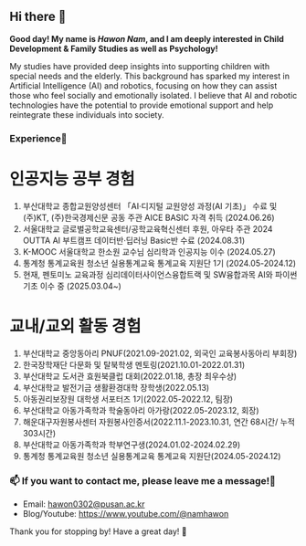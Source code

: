 ## Hi there 👋
**Good day! My name is *Hawon Nam*, and I am deeply interested in Child Development & Family Studies as well as Psychology!**

My studies have provided deep insights into supporting children with special needs and the elderly. This background has sparked my interest in Artificial Intelligence (AI) and robotics, focusing on how they can assist those who feel socially and emotionally isolated. I believe that AI and robotic technologies have the potential to provide emotional support and help reintegrate these individuals into society.


### Experience🌳
# 인공지능 공부 경험 
1. 부산대학교 종합교원양성센터 「AI·디지털 교원양성 과정(AI 기초)」 수료 및 (주)KT, (주)한국경제신문 공동 주관 AICE BASIC 자격 취득 (2024.06.26)
2. 서울대학교 글로벌공학교육센터/공학교육혁신센터 후원, 아우타 주관 2024 OUTTA AI 부트캠프 데이터반·딥러닝 Basic반 수료 (2024.08.31)
3. K-MOOC 서울대학교 한소원 교수님 심리학과 인공지능 이수 (2024.05.27)
4. 통계청 통계교육원 청소년 실용통계교육 통계교육 지원단 1기 (2024.05-2024.12)
5. 현재, 펜토미노 교육과정 심리데이터사이언스융합트랙 및 SW융합과목 AI와 파이썬 기초 이수 중 (2025.03.04~)

# 교내/교외 활동 경험
1. 부산대학교 중앙동아리 PNUF(2021.09-2021.02, 외국인 교육봉사동아리 부회장)
2. 한국장학재단 다문화 및 탈북학생 멘토링(2021.10.01-2022.01.31)
3. 부산대학교 도서관 효원북클럽 대회(2022.01.18, 총장 최우수상)
4. 부산대학교 발전기금 생활환경대학 장학생(2022.05.13)
5. 아동권리보장원 대학생 서포터즈 1기(2022.05-2022.12, 팀장)
6. 부산대학교 아동가족학과 학술동아리 아가랑(2022.05-2023.12, 회장)
7. 해운대구자원봉사센터 자원봉사인증서(2022.11.1-2023.10.31, 연간 68시간/ 누적 303시간)
8. 부산대학교 아동가족학과 학부연구생(2024.01.02-2024.02.29)
9. 통계청 통계교육원 청소년 실용통계교육 통계교육 지원단(2024.05-2024.12)

### 📫 If you want to contact me, please leave me a message!🥰
- Email: hawon0302@pusan.ac.kr
- Blog/Youtube: https://www.youtube.com/@namhawon

Thank you for stopping by! Have a great day! 👋

